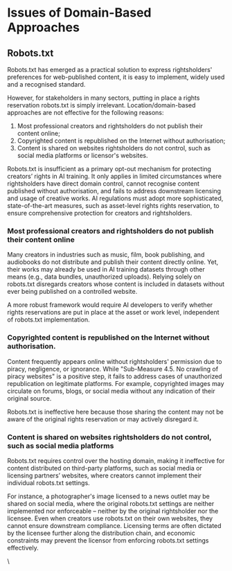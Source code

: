 # Issues of Domain-Based Approaches

## Robots.txt

Robots.txt has emerged as a practical solution to express rightsholders' preferences for web-published content, it is easy to implement, widely used and a recognised standard.&#x20;

However, for stakeholders in many sectors, putting in place a rights reservation robots.txt is simply irrelevant. Location/domain-based approaches are not effective for the following reasons:

1. Most professional creators and rightsholders do not publish their content online;&#x20;
2. Copyrighted content is republished on the Internet without authorisation;
3. Content is shared on websites rightsholders do not control, such as social media platforms or licensor's websites.

Robots.txt is insufficient as a primary opt-out mechanism for protecting creators’ rights in AI training. It only applies in limited circumstances where rightsholders have direct domain control, cannot recognise content published without authorisation, and fails to address downstream licensing and usage of creative works. AI regulations must adopt more sophisticated, state-of-the-art measures, such as asset-level rights rights reservation, to ensure comprehensive protection for creators and rightsholders.

### Most professional creators and rightsholders do not publish their content online

Many creators in industries such as music, film, book publishing, and audiobooks do not distribute and publish their content directly online. Yet, their works may already be used in AI training datasets through other means (e.g., data bundles, unauthorized uploads). Relying solely on robots.txt disregards creators whose content is included in datasets without ever being published on a controlled website.&#x20;

A more robust framework would require AI developers to verify whether rights reservations are put in place at the asset or work level, independent of robots.txt implementation.

### Copyrighted content is republished on the Internet without authorisation.

Content frequently appears online without rightsholders' permission due to piracy, negligence, or ignorance. While "Sub-Measure 4.5. No crawling of piracy websites" is a positive step, it fails to address cases of unauthorized republication on legitimate platforms. For example, copyrighted images may circulate on forums, blogs, or social media without any indication of their original source.

Robots.txt is ineffective here because those sharing the content may not be aware of the original rights reservation or may actively disregard it.

### Content is shared on websites rightsholders do not control, such as social media platforms

Robots.txt requires control over the hosting domain, making it ineffective for content distributed on third-party platforms, such as social media or licensing partners’ websites, where creators cannot implement their individual robots.txt settings.

For instance, a photographer's image licensed to a news outlet may be shared on social media, where the original robots.txt settings are neither implemented nor enforceable – neither by the original rightsholder nor the licensee. Even when creators use robots.txt on their own websites, they cannot ensure downstream compliance. Licensing terms are often dictated by the licensee further along the distribution chain, and economic constraints may prevent the licensor from enforcing robots.txt settings effectively.

\
